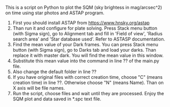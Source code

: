 This is a script on Python to plot the SQM (sky brightess in mag/arcsec^2) on time using star photos and ASTAP program.

1. First you should install ASTAP from https://www.hnsky.org/astap
2. Than run it and configure for plate solving. Press Stack menu button (with Sigma sign), go to Alignment tab and fill in 'Field of view', 'Radius search area' and 'Star database used'. Refer to ASTASP documentation.
3. Find the mean value of your Dark frames. You can press Stack menu button (with Sigma sign), go to Darks tab and load your darks. Than replace it with master dark. You will find the mean value in this window.
4. Substitute this mean value into the command in line ?? of the main.py file.
5. Also change the default folder in line ??
6. If you have original files with correct creation time, choose "C" (means creation time) in line ??. Otherwise choose "N" (means Name). Than on X axis will be file names.
7. Run the script, choose files and wait until they are processed. Enjoy the SQM plot and data saved in *.spc text file.
